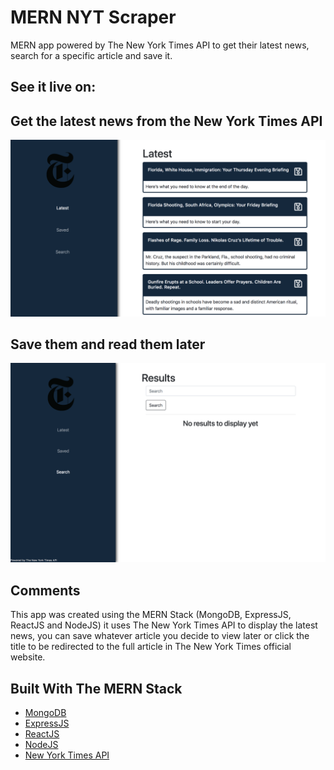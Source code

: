 # MERN NYT Scraper

MERN app powered by The New York Times API to get their latest news, search for a specific article and save it.


## See it live on: 

## Get the latest news from the New York Times API
![alt text][screenshot]

[screenshot]: https://github.com/jpdevspace/MERN_NYTimesScraper/blob/master//client/src/Assets/imgs/screenshot.png "Screenshot of app"

## Save them and read them later
![alt text][screenshot2]

[screenshot2]: https://github.com/jpdevspace/MERN_NYTimesScraper/blob/master//client/src/Assets/imgs/screenshot2.png "Screenshot of app"

## Comments
This app was created using the MERN Stack (MongoDB, ExpressJS, ReactJS and NodeJS) it uses The New York Times API to display the latest news, you can save whatever article you decide to view later or click the title to be redirected to the full article in The New York Times official website.

## Built With The MERN Stack
* [MongoDB](https://www.mongodb.com)
* [ExpressJS](https://www.expressjs.com)
* [ReactJS](https://reactjs.org)
* [NodeJS](https://nodejs.org/en/)
* [New York Times API](https://www.nytimes.com/)
